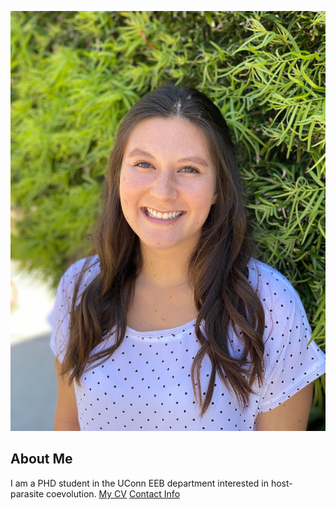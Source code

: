 ![Image of Emma Choi](images/headshot.jpg
"REPLACE_WITH_SHORT_DESCRIPTION")
## About Me
I am a PHD student in the UConn EEB department
interested in host-parasite coevolution.
[My CV](PDFs/cv.pdf)
[Contact Info](contact-info.html)
